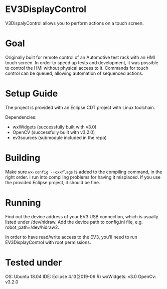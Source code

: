 # EV3DisplayControl
V3DispalyControl allows you to perform actions on a touch screen.

# Goal
Originally built for remote control of an Automotive test rack with an HMI touch screen.
In order to speed up tests and development, it was possible to control the HMI without physical access to it.
Commands for touch control can be queued, allowing automation of sequenced actions.

# Setup Guide
The project is provided with an Eclipse CDT project with Linux toolchain.

Dependencies:
- wxWidgets (successfully built with v3.0)
- OpenCV (successfully built with v3.2.0)
- ev3sources (submodule included in the repo)

# Building
Make sure `wx-config --cxxflags` is added to the compiling command, in the right order. I run into compiling problems for having it misplaced. If you use the provided Eclipse project, it should be fine.

# Running
Find out the device address of your EV3 USB connection, which is usually listed under /dev/hidraw<ID>.
Add the device path to config.ini file, e.g. robot_path=/dev/hidraw2.

In order to have read/write access to the EV3, you'll need to run EV3DisplayControl with root permissions.

# Tested under
OS: Ubuntu 18.04
IDE: Eclipse 4.13(2019-09 R)
wxWidgets: v3.0
OpenCv: v3.2.0
